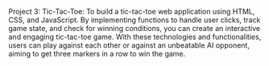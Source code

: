 Project 3: Tic-Tac-Toe: 
To build a tic-tac-toe web application using HTML, CSS, and JavaScript. By implementing functions to handle user clicks, track game state, and check for winning conditions, you can create an interactive and engaging tic-tac-toe game. With these technologies and functionalities, users can play against each other or against an unbeatable AI opponent, aiming to get three markers in a row to win the game.
